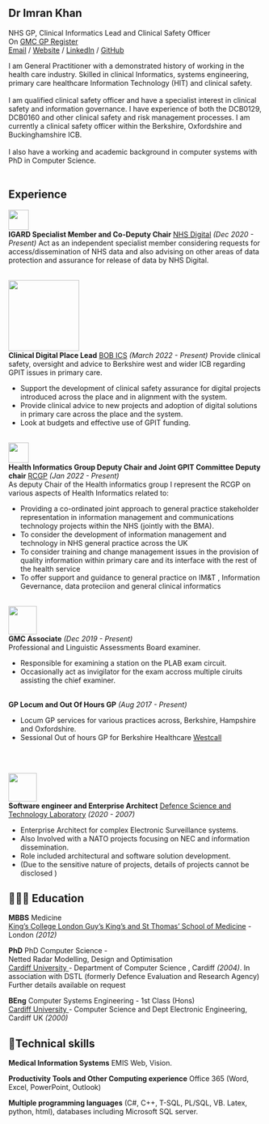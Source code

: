 ## Dr Imran Khan
NHS GP, Clinical Informatics Lead and Clinical Safety Officer <br>
On [GMC GP Register](https://www.gmc-uk.org/doctors/7278705)  <br>
[Email](mailto:mik786@outlook.com) / [Website](https://khaninformatics.github.io/ResumeMark/) / [LinkedIn](https://www.linkedin.com/in/imran-khan-6342bb167/) / [GitHub](https://github.com/KhanInformatics/) 

I am General Practitioner with a demonstrated history of working in the health care industry. Skilled in clinical Informatics, systems engineering, primary care healthcare Information Technology (HIT) and clinical safety. 
<br>
<br>
I am qualified clinical safety officer and have a specialist interest in clinical safety and information governance.  I have experience of both the DCB0129, DCB0160 and other clinical safety and risk management processes. I am currently a clinical safety officer within the Berkshire, Oxfordshire and Buckinghamshire ICB.
<br>
<br>
I also have a working and academic background in computer systems with PhD in Computer Science.  
<br>

            

##  Experience



<img src="https://khaninformatics.github.io/ResumeMark/docs/assets/NHSDigitalLogo.jpg" width="40"><br>
**IGARD Specialist Member and Co-Deputy Chair** [NHS Digital](https://digital.nhs.uk/about-nhs-digital/corporate-information-and-documents/independent-group-advising-on-the-release-of-data/) _(Dec 2020 - Present)_ 
Act as an independent specialist member considering requests for access/dissemination of NHS data and also advising on other areas of data protection and assurance for release of data by NHS Digital.
<br><br>

<img src="https://khaninformatics.github.io/ResumeMark/docs/assets/BOBLOGO.png" width="140"><br>
**Clinical Digital Place Lead** [BOB ICS](https://www.bucksoxonberksw.icb.nhs.uk/) _(March 2022 - Present)_ 
Provide clinical safety, oversight and advice to Berkshire west and wider ICB regarding GPIT issues in primary care.
- Support the development of clinical safety assurance for digital projects introduced across the place and in alignment with the system.
- Provide clinical advice to new projects and adoption of digital solutions in primary care across the place and the system.
- Look at budgets and effective use of GPIT funding.
<br><br>

<img src="https://khaninformatics.github.io/ResumeMark/docs/assets/logo-rcgp.png" width="40"><br>
**Health Informatics Group Deputy Chair and Joint GPIT Committee Deputy chair** [RCGP](https://www.rcgp.org.uk/) _(Jan 2022 - Present)_ <br>
As deputy Chair of the Health informatics group I represent the RCGP on various aspects of Health Informatics related to:
- Providing a co-ordinated joint approach to general practice stakeholder representation in information management and communications technology projects within the NHS (jointly with the BMA).
- To consider the development of information management and technology in NHS general practice across the UK
- To consider training and change management issues in the provision of quality information within primary care and its interface with the rest of the health service
- To offer support and guidance to general practice on IM&T , Information Gevernance, data proteciion and general clinical informatics 
<br><br>



<img src="https://khaninformatics.github.io/ResumeMark/docs/assets/General_Medical_Council_logo.svg" width="56"><br>
**GMC Associate** [](https://www.gmc-uk.org/) _(Dec 2019 - Present)_ <br>
Professional and Linguistic Assessments Board examiner.
- Responsible for examining a station on the PLAB exam circuit.
- Occasionally act as invigilator for the exam accross multiple ciruits assisting the chief examiner.
<br><br>

**GP Locum and Out Of Hours GP** _(Aug 2017 - Present)_ <br>

- Locum GP services for various practices across, Berkshire, Hampshire and Oxfordshire.
- Sessional Out of hours GP for Berkshire Healthcare [Westcall](https://www.berkshirehealthcare.nhs.uk/our-services/other-services/westcall/) 
<br> 
<br>


<img src="https://khaninformatics.github.io/ResumeMark/docs/assets/gov.uk_Logo.png" width="56"><br>
**Software engineer and Enterprise Architect** [Defence Science and Technology Laboratory](https://www.gov.uk/government/organisations/defence-science-and-technology-laboratory) _(2020 - 2007)_ <br> 

- Enterprise Architect for complex Electronic Surveillance systems.
- Also Involved with a NATO projects focusing on NEC and information dissemination. 
- Role included architectural and software solution development. 
- (Due to the sensitive nature of projects, details of projects cannot be disclosed ) 


## 👩🏼‍🎓 Education

**MBBS** Medicine<br>
[King’s College London Guy’s King’s and St Thomas’ School of Medicine](https://www.cardiff.ac.uk/computer-science) - London  _(2012)_




**PhD** PhD Computer Science  - 
<br>
Netted Radar Modelling, Design and Optimisation <br>
[Cardiff University ](https://www.kcl.ac.uk/study/undergraduate/courses/medicine-mbbs) - Department of Computer Science , Cardiff _(2004)_. In association with DSTL (formerly Defence Evaluation and Research Agency) Further details available on request 

**BEng** Computer Systems Engineering - 1st Class (Hons)<br>
[Cardiff University ](https://www.cardiff.ac.uk/computer-science) - Computer Science and Dept Electronic Engineering, Cardiff UK _(2000)_

## 📌Technical skills

**Medical Information Systems**
EMIS Web, Vision.

**Productivity Tools and Other Computing experience** Office 365 (Word, Excel, PowerPoint, Outlook)

**Multiple programming languages** (C#, C++, T-SQL, PL/SQL, VB. Latex, python, html), databases including Microsoft SQL server.



